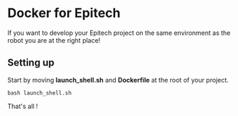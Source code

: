 # Docker for Epitech

If you want to develop your Epitech project on the same environment as the robot you are at the right place!

## Setting up

Start by moving **launch_shell.sh** and **Dockerfile** at the root of your project.

`bash launch_shell.sh`

That's all !
